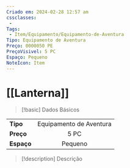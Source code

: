 ```yaml
---
Criado em: 2024-02-28 12:57 am
cssclasses:
 - 
Tags:
 - Item/Equipamento/Equipamento-de-Aventura
Tipo: Equipamento de Aventura
Preço: 0000050 PE
PreçoVisivel: 5 PC
Espaço: Pequeno
NoteIcon: Item
---
```

# [[Lanterna]]

> [!basic] Dados Básicos
> 
|            |     |
| ---------- |:---:|
| **Tipo**   |   Equipamento de Aventura   |
| **Preço**  |   5 PC   |
| **Espaço** |   Pequeno   |
>
 
> [!description] Descrição
> 
> 

